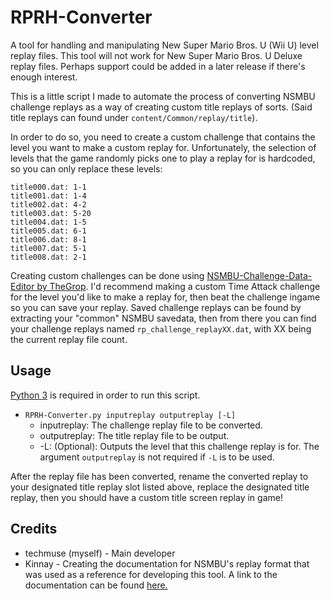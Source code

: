 # RPRH-Converter
A tool for handling and manipulating New Super Mario Bros. U (Wii U) level replay files.
This tool will not work for New Super Mario Bros. U Deluxe replay files. Perhaps support could be added in a later release if there's enough interest.

This is a little script I made to automate the process of converting NSMBU challenge replays as a way of creating custom title replays of sorts.
(Said title replays can found under `content/Common/replay/title`).

In order to do so, you need to create a custom challenge that contains the level you want to make a custom replay for. Unfortunately, the selection of levels that the game randomly picks one to play a replay for is hardcoded, so you can only replace these levels:

```
title000.dat: 1-1
title001.dat: 1-4
title002.dat: 4-2
title003.dat: 5-20
title004.dat: 1-5
title005.dat: 6-1
title006.dat: 8-1
title007.dat: 5-1
title008.dat: 2-1
```
Creating custom challenges can be done using [NSMBU-Challenge-Data-Editor by TheGrop](https://github.com/TheGrop/NSMBU-Challenge-Data-Editor). I'd recommend making a custom Time Attack challenge for the level you'd like to make a replay for, then beat the challenge ingame so you can save your replay. Saved challenge replays can be found by extracting your "common" NSMBU savedata, then from there you can find your challenge replays named `rp_challenge_replayXX.dat`, with XX being the current replay file count.

## Usage
  [Python 3](https://www.python.org/downloads/) is required in order to run this script.
  
- `RPRH-Converter.py inputreplay outputreplay [-L]`
  - inputreplay: The challenge replay file to be converted.
  - outputreplay: The title replay file to be output.
  - -L: (Optional): Outputs the level that this challenge replay is for. The argument `outputreplay` is not required if `-L` is to be used.

After the replay file has been converted, rename the converted replay to your designated title replay slot listed above, replace the designated title replay, then you should have a custom title screen replay in game!

## Credits
- techmuse (myself) - Main developer
- Kinnay - Creating the documentation for NSMBU's replay format that was used as a reference for developing this tool. A link to the documentation can be found [here.](https://nintendo-formats.com/games/nsmbu/replay.html)



